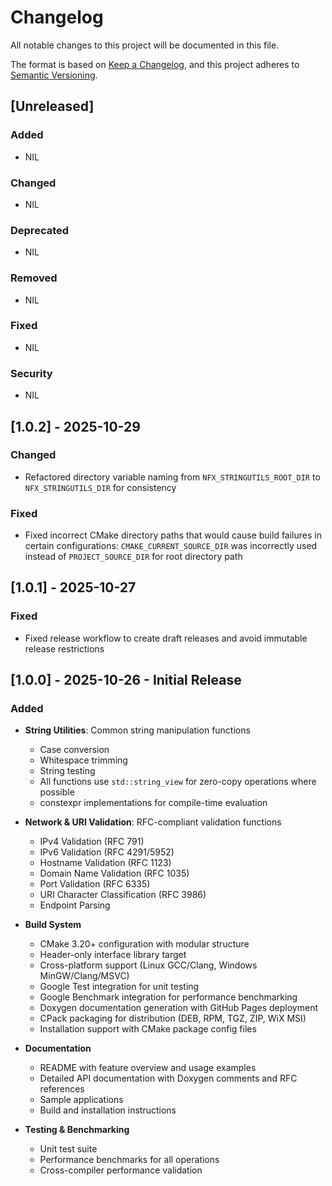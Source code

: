 # Changelog

All notable changes to this project will be documented in this file.

The format is based on [Keep a Changelog](https://keepachangelog.com/en/1.1.0/),
and this project adheres to [Semantic Versioning](https://semver.org/spec/v2.0.0.html).

## [Unreleased]

### Added

- NIL

### Changed

- NIL

### Deprecated

- NIL

### Removed

- NIL

### Fixed

- NIL

### Security

- NIL

## [1.0.2] - 2025-10-29

### Changed

- Refactored directory variable naming from `NFX_STRINGUTILS_ROOT_DIR` to `NFX_STRINGUTILS_DIR` for consistency

### Fixed

- Fixed incorrect CMake directory paths that would cause build failures in certain configurations:
  `CMAKE_CURRENT_SOURCE_DIR` was incorrectly used instead of `PROJECT_SOURCE_DIR` for root directory path

## [1.0.1] - 2025-10-27

### Fixed

- Fixed release workflow to create draft releases and avoid immutable release restrictions

## [1.0.0] - 2025-10-26 - Initial Release

### Added

- **String Utilities**: Common string manipulation functions

  - Case conversion
  - Whitespace trimming
  - String testing
  - All functions use `std::string_view` for zero-copy operations where possible
  - constexpr implementations for compile-time evaluation

- **Network & URI Validation**: RFC-compliant validation functions

  - IPv4 Validation (RFC 791)
  - IPv6 Validation (RFC 4291/5952)
  - Hostname Validation (RFC 1123)
  - Domain Name Validation (RFC 1035)
  - Port Validation (RFC 6335)
  - URI Character Classification (RFC 3986)
  - Endpoint Parsing

- **Build System**

  - CMake 3.20+ configuration with modular structure
  - Header-only interface library target
  - Cross-platform support (Linux GCC/Clang, Windows MinGW/Clang/MSVC)
  - Google Test integration for unit testing
  - Google Benchmark integration for performance benchmarking
  - Doxygen documentation generation with GitHub Pages deployment
  - CPack packaging for distribution (DEB, RPM, TGZ, ZIP, WiX MSI)
  - Installation support with CMake package config files

- **Documentation**

  - README with feature overview and usage examples
  - Detailed API documentation with Doxygen comments and RFC references
  - Sample applications
  - Build and installation instructions

- **Testing & Benchmarking**
  - Unit test suite
  - Performance benchmarks for all operations
  - Cross-compiler performance validation
